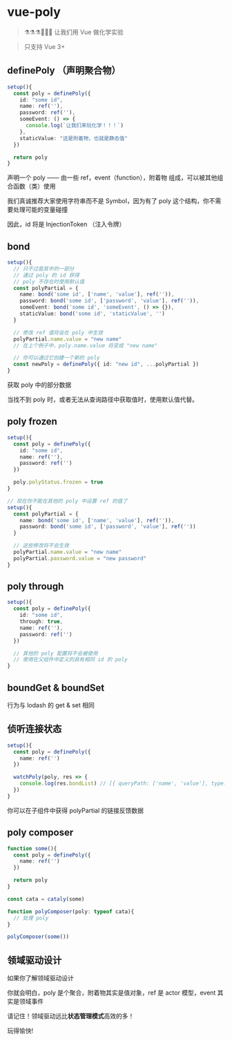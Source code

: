 # vue-poly

> ⚗️⚗️⚗️🧪🧪🧪 让我们用 Vue 做化学实验

> 只支持 Vue 3+

## definePoly （声明聚合物）

```Typescript
setup(){
  const poly = definePoly({
    id: "some id",
    name: ref(''),
    password: ref(''),
    someEvent: () => {
      console.log(`让我们来玩化学！！！`)
    },
    staticValue: "这是附着物，也就是静态值"
  })

  return poly
}
```

声明一个 poly —— 由一些 ref，event（function），附着物 组成，可以被其他组合函数（类）使用

我们真诚推荐大家使用字符串而不是 Symbol，因为有了 poly 这个结构，你不需要处理可能的变量碰撞

因此，id 将是 InjectionToken （注入令牌）

## bond

```Typescript
setup(){
  // 只不过是其中的一部分
  // 通过 poly 的 id 获得
  // poly 不存在时使用默认值
  const polyPartial = {
    name: bond('some id', ['name', 'value'], ref('')),
    password: bond('some id', ['password', 'value'], ref('')),
    someEvent: bond('some id', 'someEvent', () => {}),
    staticValue: bond('some id', 'staticValue', '')
  }

  // 修改 ref 值将会在 poly 中生效
  polyPartial.name.value = "new name"
  // 在上个例子中，poly.name.value 将变成 "new name"

  // 你可以通过它创建一个新的 poly
  const newPoly = definePoly({ id: "new id", ...polyPartial })
}
```

获取 poly 中的部分数据

当找不到 poly 时，或者无法从查询路径中获取值时，使用默认值代替。

## poly frozen

```Typescript
setup(){
  const poly = definePoly({
    id: "some id",
    name: ref(''),
    password: ref('')
  })

  poly.polyStatus.frozen = true
}

// 现在你不能在其他的 poly 中设置 ref 的值了
setup(){
  const polyPartial = {
    name: bond('some id', ['name', 'value'], ref('')),
    password: bond('some id', ['password', 'value'], ref(''))
  }

  // 这些修改将不会生效
  polyPartial.name.value = "new name"
  polyPartial.password.value = "new password"
}
```

## poly through

```Typescript
setup(){
  const poly = definePoly({
    id: "some id",
    through: true,
    name: ref(''),
    password: ref('')
  })

  // 其他的 poly 配置将不会被使用
  // 使用在父组件中定义的具有相同 id 的 poly
}
```

## boundGet & boundSet

行为与 lodash 的 get & set 相同

## 侦听连接状态

```Typescript
setup(){
  const poly = definePoly({
    name: ref('')
  })

  watchPoly(poly, res => {
    console.log(res.bondList) // [{ queryPath: ['name', 'value'], type: "ref" }]
  })
}
```

你可以在子组件中获得 polyPartial 的链接反馈数据

## poly composer

```Typescript
function some(){
  const poly = definePoly({
    name: ref('')
  })

  return poly
}

const cata = cataly(some)

function polyComposer(poly: typeof cata){
  // 处理 poly
}

polyComposer(some())
```

## 领域驱动设计

如果你了解领域驱动设计

你就会明白，poly 是个聚合，附着物其实是值对象，ref 是 actor 模型，event 其实是领域事件

请记住！领域驱动远比**状态管理模式**高效的多！

玩得愉快!
